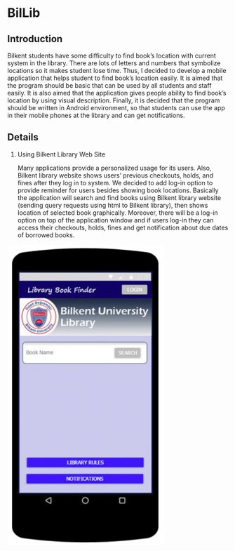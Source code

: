 # BilLib
##  Introduction 
Bilkent  students  have  some  difficulty  to  find  book’s location with  current system  in  the  library.  There  are  lots  of  letters  and  numbers  that  symbolize  locations  so  it  makes  student lose time.  Thus,  I  decided  to  develop  a  mobile  application  that  helps  student  to  find  book’s  location easily.  It is aimed that  the  program should  be  basic  that  can  be  used  by  all  students  and  staff  easily.  It is also aimed that  the  application  gives  people  ability  to  find  book’s  location  by  using  visual  description.  Finally, it is  decided  that  the  program  should  be  written  in  Android  environment,  so  that  students  can  use  the  app  in  their  mobile  phones  at  the  library  and  can  get  notifications.
## Details
1. Using  Bilkent  Library  Web  Site

   Many  applications  provide  a  personalized  usage  for  its  users.  Also,  Bilkent  library  website  shows  users’  previous  checkouts,  holds,  and  fines  after  they  log  in  to  system.  We  decided  to  add  log-in  option  to  provide  reminder  for  users  besides  showing  book  locations.  Basically  the  application  will  search  and  find  books  using  Bilkent  library  website  (sending  query  requests  using  html  to  Bilkent  library),  then  shows  location  of  selected  book  graphically.  Moreover,  there  will  be  a  log-in  option  on  top  of  the  application  window  and  if  users  log-in  they  can  access  their  checkouts,  holds,  fines  and  get  notification  about  due  dates  of  borrowed  books. 

![alt text](https://github.com/kazimsanlav/BilLib/blob/master/Images/1.png)
